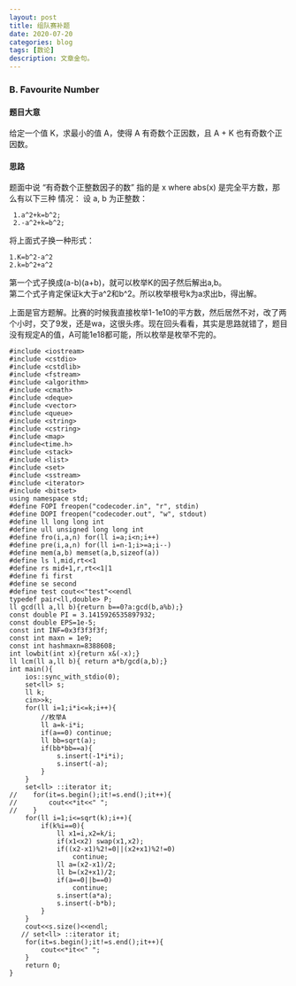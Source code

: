 ```yaml
---
layout: post
title: 组队赛补题
date: 2020-07-20
categories: blog
tags: [数论]
description: 文章金句。
---
```


###  B. Favourite Number

#### 题目大意
给定⼀个值 K，求最⼩的值 A，使得 A 有奇数个正因数，且 A + K 也有奇数个正因数。
#### 思路
题⾯中说 “有奇数个正整数因⼦的数” 指的是 x where abs(x) 是完全平⽅数，那么有以下三种
情况：
设 a, b 为正整数：

     1.a^2+k=b^2;
     2.-a^2+k=b^2;

将上面式子换一种形式：

    1.K=b^2-a^2
    2.k=b^2+a^2

第一个式子换成(a-b)(a+b)，就可以枚举K的因子然后解出a,b。<br>
第二个式子肯定保证k大于a^2和b^2。所以枚举根号k为a求出b，得出解。<br>

上面是官方题解。比赛的时候我直接枚举1-1e10的平方数，然后居然不对，改了两个小时，交了9发，还是wa，这很头疼。现在回头看看，其实是思路就错了，题目没有规定A的值，A可能1e18都可能，所以枚举是枚举不完的。


```
#include <iostream>
#include <cstdio>
#include <cstdlib>
#include <fstream>
#include <algorithm>
#include <cmath>
#include <deque>
#include <vector>
#include <queue>
#include <string>
#include <cstring>
#include <map>
#include<time.h>
#include <stack>
#include <list>
#include <set>
#include <sstream>
#include <iterator>
#include <bitset>
using namespace std;
#define FOPI freopen("codecoder.in", "r", stdin)
#define DOPI freopen("codecoder.out", "w", stdout)
#define ll long long int
#define ull unsigned long long int
#define fro(i,a,n) for(ll i=a;i<n;i++)
#define pre(i,a,n) for(ll i=n-1;i>=a;i--)
#define mem(a,b) memset(a,b,sizeof(a))
#define ls l,mid,rt<<1
#define rs mid+1,r,rt<<1|1
#define fi first
#define se second
#define test cout<<"test"<<endl
typedef pair<ll,double> P;
ll gcd(ll a,ll b){return b==0?a:gcd(b,a%b);}
const double PI = 3.1415926535897932;
const double EPS=1e-5;
const int INF=0x3f3f3f3f;
const int maxn = 1e9;
const int hashmaxn=8388608;
int lowbit(int x){return x&(-x);}
ll lcm(ll a,ll b){ return a*b/gcd(a,b);}
int main(){
    ios::sync_with_stdio(0);
    set<ll> s;
    ll k;
    cin>>k;
    for(ll i=1;i*i<=k;i++){
        //枚举A
        ll a=k-i*i;
        if(a==0) continue;
        ll bb=sqrt(a);
        if(bb*bb==a){
            s.insert(-1*i*i);
            s.insert(-a);
        }
    }
    set<ll> ::iterator it;
//    for(it=s.begin();it!=s.end();it++){
//        cout<<*it<<" ";
//    }
    for(ll i=1;i<=sqrt(k);i++){
        if(k%i==0){
            ll x1=i,x2=k/i;
            if(x1<x2) swap(x1,x2);
            if((x2-x1)%2!=0||(x2+x1)%2!=0)
                continue;
            ll a=(x2-x1)/2;
            ll b=(x2+x1)/2;
            if(a==0||b==0)
                continue;
            s.insert(a*a);
            s.insert(-b*b);
        }
    }
    cout<<s.size()<<endl;
   // set<ll> ::iterator it;
    for(it=s.begin();it!=s.end();it++){
        cout<<*it<<" ";
    }
    return 0;
}
```










